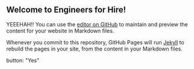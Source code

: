 ## Welcome to Engineers for Hire!

YEEEHAH!! 
You can use the [editor on GitHub](https://github.com/Dantech0017/engineersforhire.github.io/edit/master/README.md) to maintain and preview the content for your website in Markdown files.

Whenever you commit to this repository, GitHub Pages will run [Jekyll](https://jekyllrb.com/) to rebuild the pages in your site, from the content in your Markdown files.

button: "Yes"

